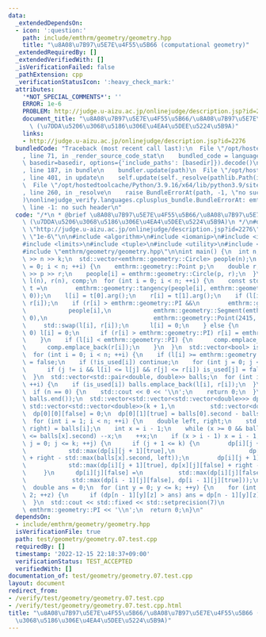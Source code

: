 ```yaml
---
data:
  _extendedDependsOn:
  - icon: ':question:'
    path: include/emthrm/geometry/geometry.hpp
    title: "\u8A08\u7B97\u5E7E\u4F55\u5B66 (computational geometry)"
  _extendedRequiredBy: []
  _extendedVerifiedWith: []
  _isVerificationFailed: false
  _pathExtension: cpp
  _verificationStatusIcon: ':heavy_check_mark:'
  attributes:
    '*NOT_SPECIAL_COMMENTS*': ''
    ERROR: 1e-6
    PROBLEM: http://judge.u-aizu.ac.jp/onlinejudge/description.jsp?id=2276
    document_title: "\u8A08\u7B97\u5E7E\u4F55\u5B66/\u8A08\u7B97\u5E7E\u4F55\u5B66\
      \ (\u7DDA\u5206\u3068\u5186\u306E\u4EA4\u5DEE\u5224\u5B9A)"
    links:
    - http://judge.u-aizu.ac.jp/onlinejudge/description.jsp?id=2276
  bundledCode: "Traceback (most recent call last):\n  File \"/opt/hostedtoolcache/Python/3.9.16/x64/lib/python3.9/site-packages/onlinejudge_verify/documentation/build.py\"\
    , line 71, in _render_source_code_stat\n    bundled_code = language.bundle(stat.path,\
    \ basedir=basedir, options={'include_paths': [basedir]}).decode()\n  File \"/opt/hostedtoolcache/Python/3.9.16/x64/lib/python3.9/site-packages/onlinejudge_verify/languages/cplusplus.py\"\
    , line 187, in bundle\n    bundler.update(path)\n  File \"/opt/hostedtoolcache/Python/3.9.16/x64/lib/python3.9/site-packages/onlinejudge_verify/languages/cplusplus_bundle.py\"\
    , line 401, in update\n    self.update(self._resolve(pathlib.Path(included), included_from=path))\n\
    \  File \"/opt/hostedtoolcache/Python/3.9.16/x64/lib/python3.9/site-packages/onlinejudge_verify/languages/cplusplus_bundle.py\"\
    , line 260, in _resolve\n    raise BundleErrorAt(path, -1, \"no such header\"\
    )\nonlinejudge_verify.languages.cplusplus_bundle.BundleErrorAt: emthrm/geometry/geometry.hpp:\
    \ line -1: no such header\n"
  code: "/*\n * @brief \u8A08\u7B97\u5E7E\u4F55\u5B66/\u8A08\u7B97\u5E7E\u4F55\u5B66\
    \ (\u7DDA\u5206\u3068\u5186\u306E\u4EA4\u5DEE\u5224\u5B9A)\n */\n#define PROBLEM\
    \ \"http://judge.u-aizu.ac.jp/onlinejudge/description.jsp?id=2276\"\n#define ERROR\
    \ \"1e-6\"\n\n#include <algorithm>\n#include <iomanip>\n#include <iostream>\n\
    #include <limits>\n#include <tuple>\n#include <utility>\n#include <vector>\n\n\
    #include \"emthrm/geometry/geometry.hpp\"\n\nint main() {\n  int n, k;\n  std::cin\
    \ >> n >> k;\n  std::vector<emthrm::geometry::Circle> people(n);\n  for (int i\
    \ = 0; i < n; ++i) {\n    emthrm::geometry::Point p;\n    double r;\n    std::cin\
    \ >> p >> r;\n    people[i] = emthrm::geometry::Circle(p, r);\n  }\n  std::vector<double>\
    \ l(n), r(n), comp;\n  for (int i = 0; i < n; ++i) {\n    const std::vector<emthrm::geometry::Point>\
    \ t =\n        emthrm::geometry::tangency(people[i], emthrm::geometry::Point(0,\
    \ 0));\n    l[i] = t[0].arg();\n    r[i] = t[1].arg();\n    if (l[i] > r[i]) std::swap(l[i],\
    \ r[i]);\n    if (r[i] > emthrm::geometry::PI &&\n        emthrm::geometry::has_intersected(\n\
    \            people[i],\n            emthrm::geometry::Segment(emthrm::geometry::Point(0,\
    \ 0),\n                              emthrm::geometry::Point(2415, 0)))) {\n \
    \     std::swap(l[i], r[i]);\n      l[i] = 0;\n    } else {\n      if (l[i] <\
    \ 0) l[i] = 0;\n      if (r[i] > emthrm::geometry::PI) r[i] = emthrm::geometry::PI;\n\
    \    }\n    if (l[i] < emthrm::geometry::PI) {\n      comp.emplace_back(l[i]);\n\
    \      comp.emplace_back(r[i]);\n    }\n  }\n  std::vector<bool> is_used(n, true);\n\
    \  for (int i = 0; i < n; ++i) {\n    if (l[i] >= emthrm::geometry::PI) is_used[i]\
    \ = false;\n    if (!is_used[i]) continue;\n    for (int j = 0; j < n; ++j) {\n\
    \      if (j != i && l[i] <= l[j] && r[j] <= r[i]) is_used[j] = false;\n    }\n\
    \  }\n  std::vector<std::pair<double, double>> balls;\n  for (int i = 0; i < n;\
    \ ++i) {\n    if (is_used[i]) balls.emplace_back(l[i], r[i]);\n  }\n  n = balls.size();\n\
    \  if (n == 0) {\n    std::cout << 0 << '\\n';\n    return 0;\n  }\n  std::sort(balls.begin(),\
    \ balls.end());\n  std::vector<std::vector<std::vector<double>>> dp(n,\n     \
    \ std::vector<std::vector<double>>(k + 1,\n          std::vector<double>(2, std::numeric_limits<double>::lowest())));\n\
    \  dp[0][0][false] = 0;\n  dp[0][1][true] = balls[0].second - balls[0].first;\n\
    \  for (int i = 1; i < n; ++i) {\n    double left, right;\n    std::tie(left,\
    \ right) = balls[i];\n    int x = i - 1;\n    while (x >= 0 && balls[i].first\
    \ <= balls[x].second) --x;\n    ++x;\n    if (x > i - 1) x = i - 1;\n    for (int\
    \ j = 0; j <= k; ++j) {\n      if (j + 1 <= k) {\n        dp[i][j + 1][true] =\n\
    \            std::max(dp[i][j + 1][true],\n                     dp[x][j][true]\
    \ + right - std::max(balls[x].second, left));\n        dp[i][j + 1][true] =\n\
    \            std::max(dp[i][j + 1][true], dp[x][j][false] + right - left);\n \
    \     }\n      dp[i][j][false] =\n          std::max(dp[i][j][false],\n      \
    \             std::max(dp[i - 1][j][false], dp[i - 1][j][true]));\n    }\n  }\n\
    \  double ans = 0;\n  for (int y = 0; y <= k; ++y) {\n    for (int z = 0; z <\
    \ 2; ++z) {\n      if (dp[n - 1][y][z] > ans) ans = dp[n - 1][y][z];\n    }\n\
    \  }\n  std::cout << std::fixed << std::setprecision(7)\n            << ans /\
    \ emthrm::geometry::PI << '\\n';\n  return 0;\n}\n"
  dependsOn:
  - include/emthrm/geometry/geometry.hpp
  isVerificationFile: true
  path: test/geometry/geometry.07.test.cpp
  requiredBy: []
  timestamp: '2022-12-15 22:18:37+09:00'
  verificationStatus: TEST_ACCEPTED
  verifiedWith: []
documentation_of: test/geometry/geometry.07.test.cpp
layout: document
redirect_from:
- /verify/test/geometry/geometry.07.test.cpp
- /verify/test/geometry/geometry.07.test.cpp.html
title: "\u8A08\u7B97\u5E7E\u4F55\u5B66/\u8A08\u7B97\u5E7E\u4F55\u5B66 (\u7DDA\u5206\
  \u3068\u5186\u306E\u4EA4\u5DEE\u5224\u5B9A)"
---
```

